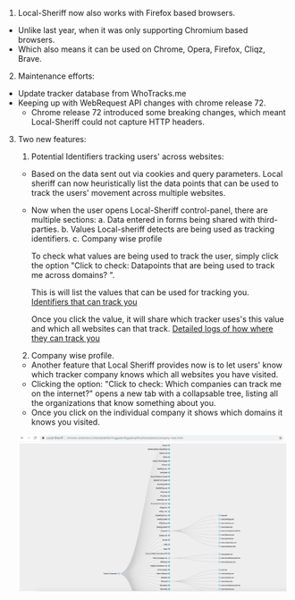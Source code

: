 1.	Local-Sheriff now also works with Firefox based browsers. 
  - Unlike last year, when it was only supporting Chromium based browsers.
  - Which also means it can be used on Chrome, Opera, Firefox, Cliqz, Brave.
  
2.	Maintenance efforts:
  - Update tracker database from WhoTracks.me
  - Keeping up with WebRequest API changes with chrome release 72.
    - Chrome release 72 introduced some breaking changes, which meant Local-Sheriff could not capture HTTP headers. 
3.	Two new features:
    1. Potential Identifiers tracking users' across websites:
      - Based on the data sent out via cookies and query parameters. Local sheriff can now heuristically list the data points that can be used to track the users' movement across multiple websites.
      - Now when the user opens Local-Sheriff control-panel, there are multiple sections:
        a. Data entered in forms being shared with third-parties.
        b. Values Local-sheriff detects are being used as tracking identifiers.
        c. Company wise profile
        
        To check what values are being used to track the user, simply click the option "Click to check: Datapoints that are being used to track me across domains? ".
        
        This is will list the values that can be used for tracking you.
        [Identifiers that can track you](docs/images/tracking_a.png)
        
        Once you click the value, it will share which tracker uses's this value and which all websites can that track.
        [Detailed logs of how where they can track you](docs/images/trackiing_id_1.png)
        
        
    2. Company wise profile.
      - Another feature that Local Sheriff provides now is to let users' know which tracker company knows which all websites you have visited.
      - Clicking the option: "Click to check: Which companies can track me on the internet?" opens a new tab with a collapsable tree, listing all the organizations that know something about you. 
      - Once you click on the individual company it shows which domains it knows you visited.
      
      ![Alt text](docs/images/tree-structure.png)
